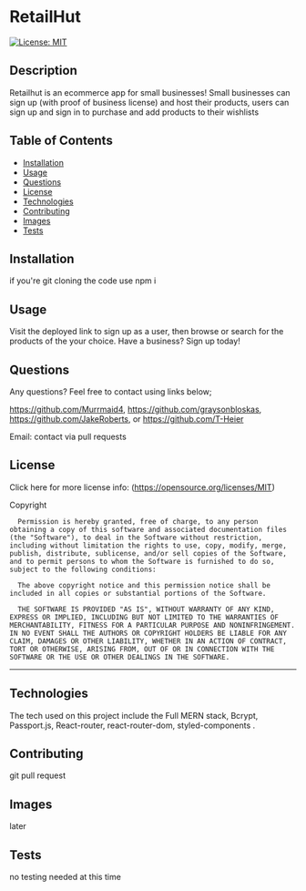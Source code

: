 # RetailHut

  [![License: MIT](https://img.shields.io/badge/License-MIT-yellow.svg)](https://opensource.org/licenses/MIT) 

## Description

Retailhut is an ecommerce app for small businesses! Small businesses can sign up (with proof of business license) and host their products, users can sign up and sign in to purchase and add products to their wishlists

## Table of Contents 

  - [Installation](#installation)
  - [Usage](#usage)
  - [Questions](#questions)
  - [License](#license)
  - [Technologies](#technologies)
  - [Contributing](#contributing)
  - [Images](#images)
  - [Tests](#tests)

## Installation

if you're git cloning the code use npm i
 
## Usage
Visit the deployed link to sign up as a user, then browse or search for the products of the your choice. Have a business? Sign up today! 
 
## Questions
  Any questions? Feel free to contact using links below;

  https://github.com/Murrmaid4, https://github.com/graysonbloskas, https://github.com/JakeRoberts, or https://github.com/T-Heier
  
  Email: contact via pull requests
  
## License
  Click here for more license info: (https://opensource.org/licenses/MIT)

   Copyright 

      Permission is hereby granted, free of charge, to any person obtaining a copy of this software and associated documentation files (the "Software"), to deal in the Software without restriction, including without limitation the rights to use, copy, modify, merge, publish, distribute, sublicense, and/or sell copies of the Software, and to permit persons to whom the Software is furnished to do so, subject to the following conditions:
      
      The above copyright notice and this permission notice shall be included in all copies or substantial portions of the Software.
      
      THE SOFTWARE IS PROVIDED "AS IS", WITHOUT WARRANTY OF ANY KIND, EXPRESS OR IMPLIED, INCLUDING BUT NOT LIMITED TO THE WARRANTIES OF MERCHANTABILITY, FITNESS FOR A PARTICULAR PURPOSE AND NONINFRINGEMENT. IN NO EVENT SHALL THE AUTHORS OR COPYRIGHT HOLDERS BE LIABLE FOR ANY CLAIM, DAMAGES OR OTHER LIABILITY, WHETHER IN AN ACTION OF CONTRACT, TORT OR OTHERWISE, ARISING FROM, OUT OF OR IN CONNECTION WITH THE SOFTWARE OR THE USE OR OTHER DEALINGS IN THE SOFTWARE.

  ---
  
## Technologies

The tech used on this project include the Full MERN stack, Bcrypt, Passport.js, React-router, react-router-dom, styled-components .

## Contributing
 git pull request

## Images
later 
 
## Tests
 no testing needed at this time  

 
